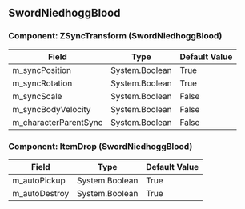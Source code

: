 ## SwordNiedhoggBlood

### Component: ZSyncTransform (SwordNiedhoggBlood)

|Field|Type|Default Value|
|---|---|---|
|m_syncPosition|System.Boolean|True|
|m_syncRotation|System.Boolean|True|
|m_syncScale|System.Boolean|False|
|m_syncBodyVelocity|System.Boolean|False|
|m_characterParentSync|System.Boolean|False|

### Component: ItemDrop (SwordNiedhoggBlood)

|Field|Type|Default Value|
|---|---|---|
|m_autoPickup|System.Boolean|True|
|m_autoDestroy|System.Boolean|True|

